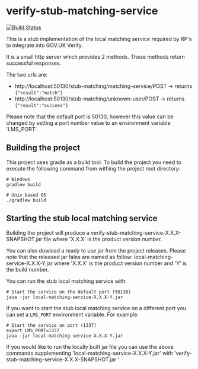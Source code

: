 # verify-stub-matching-service

[![Build Status](https://travis-ci.org/alphagov/verify-stub-matching-service.svg?branch=master)](https://travis-ci.org/alphagov/verify-stub-matching-service)

This is a stub implementation of the local matching service required by RP's to integrate into GOV.UK Verify.

It is a small http server which provides 2 methods. These methods return successful responses.

The two urls are:

* http://localhost:50130/stub-matching/matching-service/POST -> returns `{"result":"match"}`
* http://localhost:50130/stub-matching/unknown-user/POST -> returns `{"result":"success"}`

Please note that the default port is 50130, however this value can be changed by setting a
port number value to an environment variable 'LMS_PORT'.

Building the project
--------------------

This project uses gradle as a build tool. To build the project you need to execute the following command
from withing the project root directory:

```
# Windows
gradlew build
```

```
# Unix based OS
./gradlew build
```

Starting the stub local matching service
-------------------------------------

Building the project will produce a verify-stub-matching-service-X.X.X-SNAPSHOT.jar file where 'X.X.X' is the
product version number.

You can also dowload a ready to use jar from the project releases. Please note that the released jar fales
are named as follow: local-matching-service-X.X.X-Y.jar where 'X.X.X' is the product version number and 'Y' is
the build number.

You can run the stub local matching service with:

```
# Start the service on the default port (50130)
java -jar local-matching-service-X.X.X-Y.jar
```

If you want to start the stub local matching service on a different port you can set a `LMS_PORT`
environment variable. For example:

```
# Start the service on port (1337)
export LMS_PORT=1337
java -jar local-matching-service-X.X.X-Y.jar
```

If you  would like to run the locally built jar file you can use the above commands supplementing
'local-matching-service-X.X.X-Y.jar' with 'verify-stub-matching-service-X.X.X-SNAPSHOT.jar '